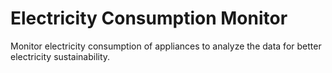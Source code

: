 # Electricity Consumption Monitor
 Monitor electricity consumption of appliances to analyze the data for better electricity sustainability.
